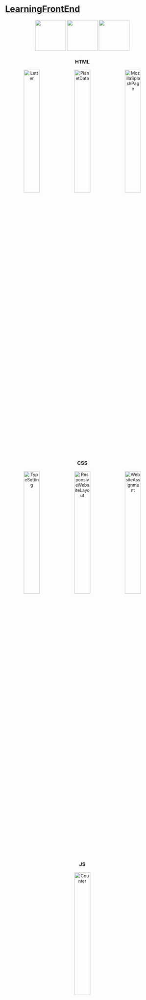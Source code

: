 # [LearningFrontEnd](https://satyamvyas04.github.io/LearningFrontEnd/)
<p align='center'><img src="https://user-images.githubusercontent.com/74038190/238200426-29fd6286-4e7b-4d6c-818f-c4765d5e39a9.gif" width='100'>
<img src="https://user-images.githubusercontent.com/74038190/238200428-67f477ed-6624-42da-99f0-1a7b1a16eecb.gif" width='100'>
<img src="https://user-images.githubusercontent.com/74038190/212257454-16e3712e-945a-4ca2-b238-408ad0bf87e6.gif" width='100'>
</p>

<h3 align='center'>HTML</h3>
<p align="center">
  <a href = 'https://satyamvyas04.github.io/LearningFrontEnd/HTMLBasics/Letter/Letter.html' ><img src="https://drive.google.com/uc?export=view&id=113r9wecqjhXtHsUs-eFeTLWS0mS0equa" width="32%" alt='Letter'/></a>
  <a href = 'https://satyamvyas04.github.io/LearningFrontEnd/HTMLBasics/PlanetData/blank-template.html' ><img src="https://drive.google.com/uc?export=view&id=1LGftmIzk-zIhko5rWx0-ZO0ArZ-keWey" width="32%" alt='PlanetData'/></a>
  <a href = 'https://satyamvyas04.github.io/LearningFrontEnd/HTMLBasics/MozillaSplash/index.html' ><img src="https://drive.google.com/uc?export=view&id=1wteYfhd3_a84A9vrL_S3xZwRkgP0Tg53" width="32%" alt='MozillaSplashPage'/></a>
</p>

<h3 align='center'>CSS</h3>
<p align="center">
  <a href = 'https://satyamvyas04.github.io/LearningFrontEnd/CSSBasics/TypesettingHomePage/main.html' ><img src="https://drive.google.com/uc?export=view&id=17KjLA6z_skV1Ae0anvDRfBczzPe_zkLW" width="32%" alt='TypeSetting'/></a>
  <a href = 'https://satyamvyas04.github.io/LearningFrontEnd/CSSBasics/ResponsiveWebsite/home.html' ><img src="https://drive.google.com/uc?export=view&id=1jREwppTV4orBgtWAGISH4X72CJOZLyyh" width="32%" alt='ResponsiveWebsiteLayout'/></a>
  <a href = 'https://satyamvyas04.github.io/LearningFrontEnd/CSSBasics/WebsiteAssignment/home.html' ><img src="https://drive.google.com/uc?export=view&id=1u_1FdWX32DDO7t1GiyOGdFO4iNibewkP" width="32%" alt='WebsiteAssignment'/></a>
</p>

<h3 align='center'>JS</h3>
<p align="center">
  <a href = 'https://satyamvyas04.github.io/LearningFrontEnd/JSBasics/Counter/counter.html' ><img src="https://drive.google.com/uc?export=view&id=1lae46aV_Y5abTTZMVQ2ErjKa8HvH57Cf" width="32%" alt='Counter'/></a>
</p>

<h3 align='center'>Projects</h3>
<p align="center">
  <a href = 'https://satyamvyas04.github.io/LearningFrontEnd/FrontEndMentor/QR%20Code/index.html' ><img src="https://drive.google.com/uc?export=view&id=1lDapiaSMPCoY8Yzdxws9r7xe6thmrT_s" width="32%" alt='QrCodeCard'/></a>
  <a href = "https://satyamvyas04.github.io/LearningFrontEnd/FrontEndMentor/ResultsSummary/index.html"><img src = 'https://drive.google.com/uc?export=view&id=1bofxpy9P7zAlIJc_Mnov6W5YVc54RA7K' width='32%' alt='ResultsPage'></a>
</p>


---

## Repository Structure

The repository is organized into three main sections: HTML Basics, CSS Basics, and JS Basics. Each section contains subfolders for various small projects and exercises to help you practice and build your skills gradually.

### HTML Basics

In this section, you'll find projects and exercises related to HTML, the markup language used to structure web content. The projects here will cover essential HTML concepts and provide hands-on experience in creating web pages. For more in-depth information and documentation on HTML, refer to [MDN Web Docs](https://developer.mozilla.org/en-US/docs/Web/HTML).

### CSS Basics

The CSS Basics section focuses on Cascading Style Sheets (CSS), which is used to control the presentation and layout of web pages. You'll work on projects to style HTML elements and make web pages visually appealing. To explore CSS in greater detail and access comprehensive resources, check out [MDN Web Docs](https://developer.mozilla.org/en-US/docs/Web/CSS) and [FreeCodeCamp CSS Videos](https://www.freecodecamp.org/).

### JS Basics

The JS Basics section delves into JavaScript, a powerful programming language that adds interactivity and functionality to web pages. You'll find projects and exercises to help you understand JavaScript's core concepts. For guidance and additional learning materials on JavaScript, refer to [MDN Web Docs](https://developer.mozilla.org/en-US/docs/Web/JavaScript) and [FreeCodeCamp JavaScript Videos](https://www.freecodecamp.org/).

## Contributing

If you have suggestions for improvements or would like to contribute additional learning resources, please feel free to open an issue or submit a pull request. Your contributions are welcome and can help others in their learning journey.

Happy learning, and enjoy your front-end development journey!
